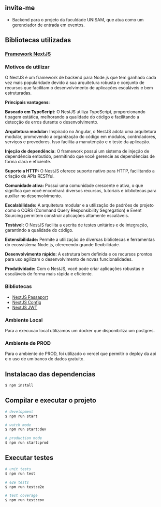 ## invite-me
- Backend para o projeto da faculdade UNISAM, que atua como um gerenciador de entrada em eventos.

## Bibliotecas utilizadas

### [Framework NextJS](https://nestjs.com/)

### Motivos de utilizar

O NestJS é um framework de backend para Node.js que tem ganhado cada vez mais popularidade devido à sua arquitetura robusta e conjunto de recursos que facilitam o desenvolvimento de aplicações escaláveis e bem estruturadas.

**Principais vantagens:**

**Baseado em TypeScript:** O NestJS utiliza TypeScript, proporcionando tipagem estática, melhorando a qualidade do código e facilitando a detecção de erros durante o desenvolvimento.

**Arquitetura modular:** Inspirado no Angular, o NestJS adota uma arquitetura modular, promovendo a organização do código em módulos, controladores, serviços e provedores. Isso facilita a manutenção e o teste da aplicação.

**Injeção de dependência:** O framework possui um sistema de injeção de dependência embutido, permitindo que você gerencie as dependências de forma clara e eficiente.

**Suporte a HTTP:** O NestJS oferece suporte nativo para HTTP, facilitando a criação de APIs RESTful.

**Comunidade ativa:** Possui uma comunidade crescente e ativa, o que significa que você encontrará diversos recursos, tutoriais e bibliotecas para auxiliar no desenvolvimento.

**Escalabilidade:** A arquitetura modular e a utilização de padrões de projeto como o CQRS (Command Query Responsibility Segregation) e Event Sourcing permitem construir aplicações altamente escaláveis.

**Testável:** O NestJS facilita a escrita de testes unitários e de integração, garantindo a qualidade do código.

**Extensibilidade:** Permite a utilização de diversas bibliotecas e ferramentas do ecossistema Node.js, oferecendo grande flexibilidade.

**Desenvolvimento rápido:** A estrutura bem definida e os recursos prontos para uso agilizam o desenvolvimento de novas funcionalidades.

**Produtividade:** Com o NestJS, você pode criar aplicações robustas e escaláveis de forma mais rápida e eficiente.

### Bibliotecas

- [NextJS Passaport](https://docs.nestjs.com/recipes/passport)
- [NextJS Config](https://docs.nestjs.com/techniques/configuration)
- [NextJS JWT](https://docs.nestjs.com/security/authentication)

### Ambiente Local

Para a execucao local utilizamos um docker que disponibiliza um postgres.

### Ambiente de PROD

Para o ambiente de PROD, foi utilizado o vercel que permitir o deploy da api e o uso de um banco de dados gratuito.


## Instalacao das dependencias

```bash
$ npm install
```

## Compilar e executar o projeto

```bash
# development
$ npm run start

# watch mode
$ npm run start:dev

# production mode
$ npm run start:prod
```

## Executar testes

```bash
# unit tests
$ npm run test

# e2e tests
$ npm run test:e2e

# test coverage
$ npm run test:cov
```